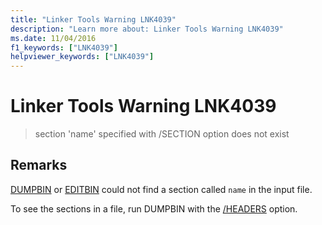 ```yaml
---
title: "Linker Tools Warning LNK4039"
description: "Learn more about: Linker Tools Warning LNK4039"
ms.date: 11/04/2016
f1_keywords: ["LNK4039"]
helpviewer_keywords: ["LNK4039"]
---
```

# Linker Tools Warning LNK4039

> section 'name' specified with /SECTION option does not exist

## Remarks

[DUMPBIN](../../build/reference/dumpbin-reference.md) or [EDITBIN](../../build/reference/editbin-reference.md) could not find a section called `name` in the input file.

To see the sections in a file, run DUMPBIN with the [/HEADERS](../../build/reference/headers.md) option.
